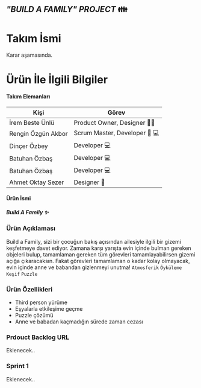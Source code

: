 
## _"BUILD A FAMILY" PROJECT_  👪

# Takım İsmi
Karar aşamasında.

# Ürün İle İlgili Bilgiler
#### Takım Elemanları

| Kişi | Görev |
| ------ | ------ |
| İrem Beste Ünlü | Product Owner, Designer 🧠🎨|
| Rengin Özgün Akbor | Scrum Master, Developer 🎯 💻 |
| Dinçer Özbey | Developer 💻 |
| Batuhan Özbaş | Developer 💻|
| Batuhan Özbaş | Developer 💻|
| Ahmet Oktay Sezer | Designer 🎨 |

#### Ürün İsmi
##### _Build A Family_ ✨

### Ürün Açıklaması
Build a Family, sizi bir çocuğun bakış açısından ailesiyle ilgili bir gizemi keşfetmeye davet ediyor. Zamana karşı yarışta
evin içinde bulman gereken objeleri bulup, tamamlaman gereken tüm görevleri tamamlayabilirsen gizemi açığa çıkaracaksın. 
Fakat görevleri tamamlaman o kadar kolay olmayacak, evin içinde anne ve babandan gizlenmeyi unutma!
`Atmosferik` `Öyküleme` `Keşif` `Puzzle`

### Ürün Özellikleri
- Third person yürüme
- Eşyalarla etkileşime geçme
- Puzzle çözümü
- Anne ve babadan kaçmadığın sürede zaman cezası

### Prdouct Backlog URL
Eklenecek..
### Sprint 1 
Eklenecek.. 
